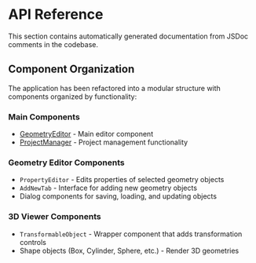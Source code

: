 # API Reference

This section contains automatically generated documentation from JSDoc comments in the codebase.

## Component Organization

The application has been refactored into a modular structure with components organized by functionality:

### Main Components
- [GeometryEditor](GeometryEditor.md) - Main editor component
- [ProjectManager](ProjectManager.md) - Project management functionality

### Geometry Editor Components
- `PropertyEditor` - Edits properties of selected geometry objects
- `AddNewTab` - Interface for adding new geometry objects
- Dialog components for saving, loading, and updating objects

### 3D Viewer Components
- `TransformableObject` - Wrapper component that adds transformation controls
- Shape objects (Box, Cylinder, Sphere, etc.) - Render 3D geometries
